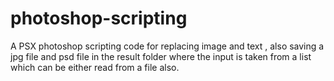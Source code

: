 # photoshop-scripting
A PSX photoshop scripting code for replacing image and text , also saving a jpg file and psd file in the result folder where the input is taken from a list which can be either read from a file also.
